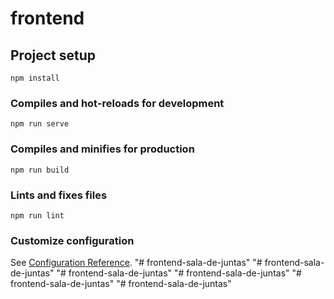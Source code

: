 # frontend

## Project setup
```
npm install
```

### Compiles and hot-reloads for development
```
npm run serve
```

### Compiles and minifies for production
```
npm run build
```

### Lints and fixes files
```
npm run lint
```

### Customize configuration
See [Configuration Reference](https://cli.vuejs.org/config/).
"# frontend-sala-de-juntas" 
"# frontend-sala-de-juntas" 
"# frontend-sala-de-juntas" 
"# frontend-sala-de-juntas" 
"# frontend-sala-de-juntas" 
"# frontend-sala-de-juntas" 
